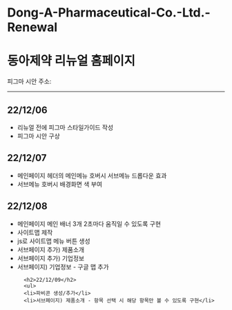 # Dong-A-Pharmaceutical-Co.-Ltd.-Renewal

<h1>동아제약 리뉴얼 홈페이지</h1>
    피그마 시안 주소:
    <br/>
    <hr/>
    <h2>22/12/06</h2>
    <ul>
      <li>리뉴얼 전에 피그마 스타일가이드 작성</li>
      <li>피그마 시안 구상</li>
    </ul>
    <h2>22/12/07</h2>
    <ul>
      <li>메인페이지 헤더의 메인메뉴 호버시 서브메뉴 드롭다운 효과</li>
      <li>서브메뉴 호버시 배경화면 색 부여 </li>
    </ul>
    <h2>22/12/08</h2>
    <ul>
      <li>메인페이지 메인 배너 3개 2초마다 움직일 수 있도록 구현</li>
      <li>사이트맵 제작</li>
      <li>js로 사이트맵 메뉴 버튼 생성</li>
      <li>서브페이지 추가) 제품소개</li>
      <li>서브페이지 추가) 기업정보</li>
      <li>서브페이지) 기업정보 - 구글 맵 추가</li>

      <h2>22/12/09</h2>
      <ul>
      <li>파비콘 생성/추가</li>
      <li>서브페이지) 제품소개 - 항목 선택 시 해당 항목만 볼 수 있도록 구현</li>
